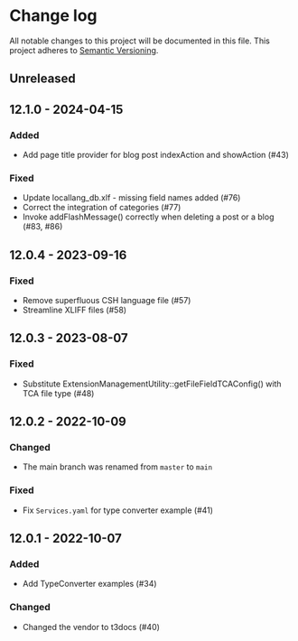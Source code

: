 # Change log

All notable changes to this project will be documented in this file.
This project adheres to [Semantic Versioning](https://semver.org/).


## Unreleased

## 12.1.0 - 2024-04-15

### Added
- Add page title provider for blog post indexAction and showAction (#43)

### Fixed
- Update locallang_db.xlf - missing field names added (#76)
- Correct the integration of categories (#77)
- Invoke addFlashMessage() correctly when deleting a post or a blog (#83, #86)

## 12.0.4 - 2023-09-16

### Fixed
- Remove superfluous CSH language file (#57)
- Streamline XLIFF files (#58)

## 12.0.3 - 2023-08-07

### Fixed
- Substitute ExtensionManagementUtility::getFileFieldTCAConfig() with TCA file type (#48)

## 12.0.2 - 2022-10-09

### Changed
- The main branch was renamed from `master` to `main`

### Fixed
- Fix `Services.yaml` for type converter example (#41)

## 12.0.1 - 2022-10-07

### Added
- Add TypeConverter examples (#34)

### Changed
- Changed the vendor to t3docs (#40)
